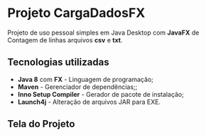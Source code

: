 # Projeto CargaDadosFX

Projeto de uso pessoal simples em Java Desktop com **JavaFX** de Contagem de linhas arquivos **csv** e **txt**.

## Tecnologias utilizadas

- **Java 8** com **FX** - Linguagem de programação;
- **Maven** - Gerenciador de dependências;;
- **Inno Setup Compiler** - Gerador de pacote de instalação;
- **Launch4j** - Alteração de arquivos JAR para EXE.

## Tela do Projeto



